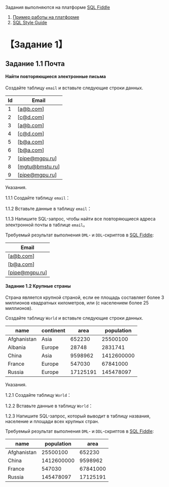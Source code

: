 Задания выполняются на платформе [SQL Fiddle](http://www.sqlfiddle.com/) 

1. [Пример работы на платформе](http://www.sqlfiddle.com/#!9/a6c585/1)
2. [SQL Style Guide](https://www.sqlstyle.guide/)


# 【Задание 1】

## Задание 1.1 Почта

#### Найти повторяющиеся электронные письма 

Создайте таблицу `email` и вставьте следующие строки данных. 

| Id | Email   |
|----|---------|
| 1  | [a@b.com]|
| 2  | [c@d.com]|
| 3  | [a@b.com]|
| 4  | [с@d.com]|
| 5  | [b@a.com]|
| 6  | [b@a.com]|
| 7  | [pipe@mgpu.ru]|
| 8  | [mgtu@bmstu.ru]|
| 9  | [pipe@mgpu.ru]|

Указания.

1.1.1 Создайте таблицу `email`：

1.1.2 Вставьте данные в таблицу `email`：

1.1.3 Напишите SQL-запрос, чтобы найти все повторяющиеся адреса электронной почты в таблице `email`。 


Требуемый результат выполнения `DML`-  и `DDL`-скриптов в [SQL Fiddle](http://www.sqlfiddle.com/):

| Email   |
|---------|
| [a@b.com]|
| [b@a.com]|
| [pipe@mgpu.ru]|



#### Задание 1.2  Крупные страны

Страна является крупной страной, если ее площадь составляет более 3 миллионов квадратных километров, или (с населением более 25 миллионов).


Создайте таблицу `World`  и вставьте следующие строки данных.  

| name            | continent  | area       | population   | 
|-----------------|------------|-----------|---------------|
| Afghanistan     | Asia       | 652230     | 25500100     |
| Albania         | Europe     | 28748      | 2831741      |
| China           | Asia       | 9598962    | 1412600000   |
| France          | Europe     | 547030     | 67841000     |
| Russia          | Europe     | 17125191   | 145478097    |

Указания.

1.2.1 Создайте таблицу `World`：

1.2.2 Вставьте данные в таблицу `World`：

1.2.3 Напишите SQL-запрос, который выводит в таблицу названия, население и площади всех крупных стран. 

Требуемый результат выполнения `DML`-  и `DDL`-скриптов в [SQL Fiddle](http://www.sqlfiddle.com/):

| name        | population | area   |
| ----------- | ---------- | ------ |
|Afghanistan  | 25500100   | 652230 |
|China	      |1412600000  |9598962 |
|France       | 547030     |67841000|
|Russia	      |145478097   |17125191|
